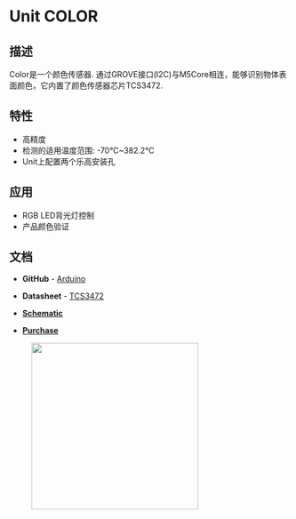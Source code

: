 # Unit COLOR

## 描述

Color是一个颜色传感器. 通过GROVE接口(I2C)与M5Core相连，能够识别物体表面颜色，它内置了颜色传感器芯片TCS3472.

## 特性

-  高精度
-  检测的适用温度范围: -70℃~382.2℃
-  Unit上配置两个乐高安装孔

## 应用

-  RGB LED背光灯控制
-  产品颜色验证

## 文档

-  **GitHub** - [Arduino](https://github.com/m5stack/M5Stack/tree/master/examples/Unit/Color)

-  **Datasheet** - [TCS3472](https://pdf1.alldatasheet.com/datasheet-pdf/view/560511/AMSCO/TCS3472.html)

-  **[Schematic]()**

-  **[Purchase](https://www.aliexpress.com/store/product/M5Stack-Official-Color-Unit-TCS34725-Color-Sensor-RGB-Color-Sensor-Development-Board-Module-GROVE-I2C-Compatible/3226069_32946957647.html?spm=a2g1x.12024536.productList_5885013.pic_5)**

<figure>
    <img src="assets/img/product_pics/units/M5GO_Unit_ncir.png" height="300" width="300">
</figure>
